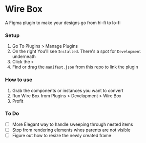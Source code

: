 # Wire Box
A Figma plugin to make your designs go from hi-fi to lo-fi

### Setup

1. Go To Plugins > Manage Plugins
2. On the right You'll see `Installed`. There's a spot for `Development` underneath
3. Click the `+`
4. Find or drag the `manifest.json` from this repo to link the plugin

### How to use

1. Grab the components or instances you want to convert
2. Run Wire Box from Plugins > Development > Wire Box
3. Profit

### To Do

- [ ] More Elegant way to handle sweeping through nested items
- [ ] Stop from rendering elements whos parents are not visible
- [ ] Figure out how to resize the newly created frame
